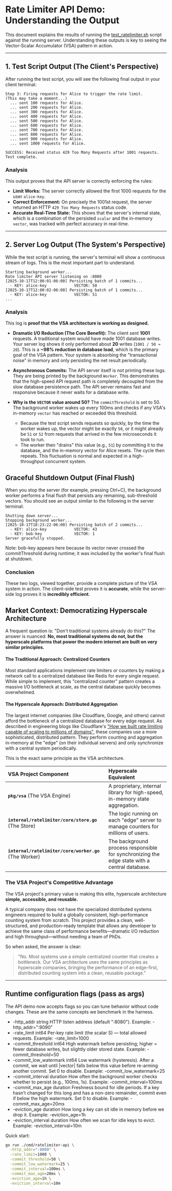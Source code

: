 # Rate Limiter API Demo: Understanding the Output

This document explains the results of running the [test_ratelimiter.sh](../../scripts/test_ratelimiter.sh) script against the running server. Understanding these outputs is key to seeing the Vector-Scalar Accumulator (VSA) pattern in action.

---

## 1. Test Script Output (The Client's Perspective)

After running the test script, you will see the following final output in your client terminal:

```plain text
Step 3: Firing requests for Alice to trigger the rate limit.
(This may take a moment...)
  ... sent 100 requests for Alice.
  ... sent 200 requests for Alice.
  ... sent 300 requests for Alice.
  ... sent 400 requests for Alice.
  ... sent 500 requests for Alice.
  ... sent 600 requests for Alice.
  ... sent 700 requests for Alice.
  ... sent 800 requests for Alice.
  ... sent 900 requests for Alice.
  ... sent 1000 requests for Alice.

SUCCESS: Received status 429 Too Many Requests after 1001 requests.
Test complete.
```


### Analysis

This output proves that the API server is correctly enforcing the rules:

-   **Limit Works:** The server correctly allowed the first 1000 requests for the user `alice-key`.
-   **Correct Enforcement:** On precisely the 1001st request, the server returned an HTTP `429 Too Many Requests` status code.
-   **Accurate Real-Time State:** This shows that the server's internal state, which is a combination of the persisted `scalar` and the in-memory `vector`, was tracked with perfect accuracy in real-time.

---

## 2. Server Log Output (The System's Perspective)

While the test script is running, the server's terminal will show a continuous stream of logs. This is the most important part to understand.

```plain text
Starting background worker...
Rate limiter API server listening on :8080
[2025-10-17T12:00:01-06:00] Persisting batch of 1 commits...
  - KEY: alice-key            VECTOR: 50
[2025-10-17T12:00:02-06:00] Persisting batch of 1 commits...
  - KEY: alice-key            VECTOR: 51
...
```


### Analysis

This log is **proof that the VSA architecture is working as designed.**

-   **Dramatic I/O Reduction (The Core Benefit):** The client sent **1001** requests. A traditional system would have made 1001 database writes. Your server log shows it only performed about **20** writes (`1001 / 50 ≈ 20`). This is a **~98% reduction in database load**, which is the primary goal of the VSA pattern. Your system is absorbing the "transactional noise" in memory and only persisting the net result periodically.

-   **Asynchronous Commits:** The API server itself is not printing these logs. They are being printed by the background `Worker`. This demonstrates that the high-speed API request path is completely decoupled from the slow database persistence path. The API server remains fast and responsive because it never waits for a database write.

-   **Why is the `VECTOR` value around 50?** The `commitThreshold` is set to 50. The background worker wakes up every 100ms and checks if any VSA's in-memory `vector` has reached or exceeded this threshold.
    -   Because the test script sends requests so quickly, by the time the worker wakes up, the vector might be exactly `50`, or it might already be `51` or `52` from requests that arrived in the few microseconds it took to run.
    -   The worker then "drains" this value (e.g., `51`) by committing it to the database, and the in-memory vector for Alice resets. The cycle then repeats. This fluctuation is normal and expected in a high-throughput concurrent system.


## Graceful Shutdown Output (Final Flush)

When you stop the server (for example, pressing Ctrl+C), the background worker performs a final flush that persists any remaining, sub-threshold vectors. You should see an output similar to the following in the server terminal:

```plain text
Shutting down server...
Stopping background worker...
[2025-10-17T18:23:22-06:00] Persisting batch of 2 commits...
  - KEY: alice-key            VECTOR: 43
  - KEY: bob-key              VECTOR: 1
Server gracefully stopped.
```

Note: bob-key appears here because its vector never crossed the commitThreshold during runtime; it was included by the worker's final flush at shutdown.

### Conclusion

These two logs, viewed together, provide a complete picture of the VSA system in action. The client-side test proves it is **accurate**, while the server-side log proves it is **incredibly efficient**.


## Market Context: Democratizing Hyperscale Architecture

A frequent question is: "Don't traditional systems already do this?" The answer is nuanced: **No, most traditional systems do not, but the hyperscale platforms that power the modern internet are built on very similar principles.**

#### The Traditional Approach: Centralized Counters

Most standard applications implement rate limiters or counters by making a network call to a centralized database like Redis for every single request. While simple to implement, this "centralized counter" pattern creates a massive I/O bottleneck at scale, as the central database quickly becomes overwhelmed.

#### The Hyperscale Approach: Distributed Aggregation

The largest internet companies (like Cloudflare, Google, and others) cannot afford the bottleneck of a centralized database for every edge request. As described in engineering blogs like Cloudflare's ["How we built rate limiting capable of scaling to millions of domains"](https://blog.cloudflare.com/counting-things-a-lot-of-different-things/), these companies use a more sophisticated, distributed pattern. They perform counting and aggregation in-memory at the "edge" (on their individual servers) and only synchronize with a central system periodically.

This is the exact same principle as the VSA architecture.

| VSA Project Component | Hyperscale Equivalent |
| :--- | :--- |
| **`pkg/vsa`** (The VSA Engine) | A proprietary, internal library for high-speed, in-memory state aggregation. |
| **`internal/ratelimiter/core/store.go`** (The Store) | The logic running on each "edge" server to manage counters for millions of users. |
| **`internal/ratelimiter/core/worker.go`** (The Worker) | The background process responsible for synchronizing the edge state with a central database. |

### The VSA Project's Competitive Advantage

The VSA project's primary value is making this elite, hyperscale architecture **simple, accessible, and reusable.**

A typical company does not have the specialized distributed systems engineers required to build a globally consistent, high-performance counting system from scratch. This project provides a clean, well-structured, and production-ready template that allows any developer to achieve the same class of performance benefits—dramatic I/O reduction and high throughput—without needing a team of PhDs.

So when asked, the answer is clear:

> "No. Most systems use a simple centralized counter that creates a bottleneck. Our VSA architecture uses the same principles as hyperscale companies, bringing the performance of an edge-first, distributed counting system into a clean, reusable package."

---

## Runtime configuration flags (pass as args)
The API demo now accepts flags so you can tune behavior without code changes. These are the same concepts we benchmark in the harness.

- -http_addr string
  HTTP listen address (default ":8080"). Example: -http_addr=":9090"
- -rate_limit int64
  Per-key rate limit (the scalar S) — total allowed requests. Example: -rate_limit=1000
- -commit_threshold int64
  High watermark before persisting; higher = fewer database writes, but slightly older stored state. Example: -commit_threshold=50
- -commit_low_watermark int64
  Low watermark (hysteresis). After a commit, we wait until |vector| falls below this value before re-arming another commit. Set 0 to disable. Example: -commit_low_watermark=25
- -commit_interval duration
  How often the background worker checks whether to persist (e.g., 100ms, 1s). Example: -commit_interval=100ms
- -commit_max_age duration
  Freshness bound for idle periods. If a key hasn’t changed for this long and has a non-zero remainder, commit even if below the high watermark. Set 0 to disable. Example: -commit_max_age=20ms
- -eviction_age duration
  How long a key can sit idle in memory before we drop it. Example: -eviction_age=1h
- -eviction_interval duration
  How often we scan for idle keys to evict. Example: -eviction_interval=10m

Quick start:

```sh
go run ./cmd/ratelimiter-api \
  -http_addr=":8080" \
  -rate_limit=1000 \
  -commit_threshold=50 \
  -commit_low_watermark=25 \
  -commit_interval=100ms \
  -commit_max_age=20ms \
  -eviction_age=1h \
  -eviction_interval=10m
```

